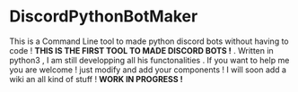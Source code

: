 # DiscordPythonBotMaker
This is a Command Line tool to made python discord bots without having to code ! **THIS IS THE FIRST TOOL TO MADE DISCORD BOTS !** . Written in python3 , I am still developping all his functonalities .
If you want to help me you are welcome ! just modify and add your components !
I will soon add a wiki an all kind of stuff !
**WORK IN PROGRESS !**
